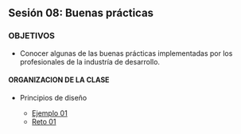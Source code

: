 ## Sesión 08: Buenas prácticas

### OBJETIVOS 

- Conocer algunas de las buenas prácticas implementadas por los profesionales de la industría de desarrollo.

#### ORGANIZACION DE LA CLASE 

- Principios de diseño

	- [Ejemplo 01](Ejemplo-01)
	- [Reto 01](Reto-01)

